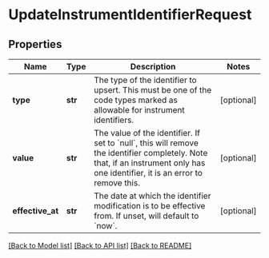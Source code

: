 # UpdateInstrumentIdentifierRequest

## Properties
Name | Type | Description | Notes
------------ | ------------- | ------------- | -------------
**type** | **str** | The type of the identifier to upsert. This must be one of the code types marked as   allowable for instrument identifiers. | [optional] 
**value** | **str** | The value of the identifier. If set to &#x60;null&#x60;, this will remove the identifier completely.  Note that, if an instrument only has one identifier, it is an error to remove this. | [optional] 
**effective_at** | **str** | The date at which the identifier modification is to be effective from. If unset, will  default to &#x60;now&#x60;. | [optional] 

[[Back to Model list]](../README.md#documentation-for-models) [[Back to API list]](../README.md#documentation-for-api-endpoints) [[Back to README]](../README.md)


